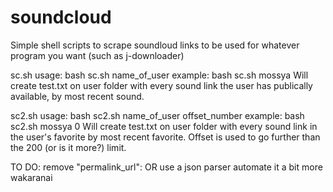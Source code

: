 soundcloud
==========

Simple shell scripts to scrape soundloud links to be used for whatever program you want (such as j-downloader)

sc.sh usage: bash sc.sh name_of_user
example: bash sc.sh mossya
Will create test.txt on user folder with every sound link the user has publically available, by most recent sound.

sc2.sh usage: bash sc2.sh name_of_user offset_number
example: bash sc2.sh mossya 0
Will create test.txt on user folder with every sound link in the user's favorite by most recent favorite.  Offset is used to go further than the 200 (or is it more?) limit.  


TO DO:
remove "permalink_url": OR use a json parser
automate it a bit more
wakaranai
